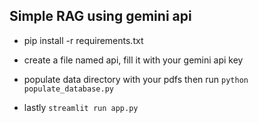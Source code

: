## Simple RAG using gemini api

- pip install -r requirements.txt

- create a file named api, fill it with your gemini api key

- populate data directory with your pdfs then run `python populate_database.py`

- lastly `streamlit run app.py`

